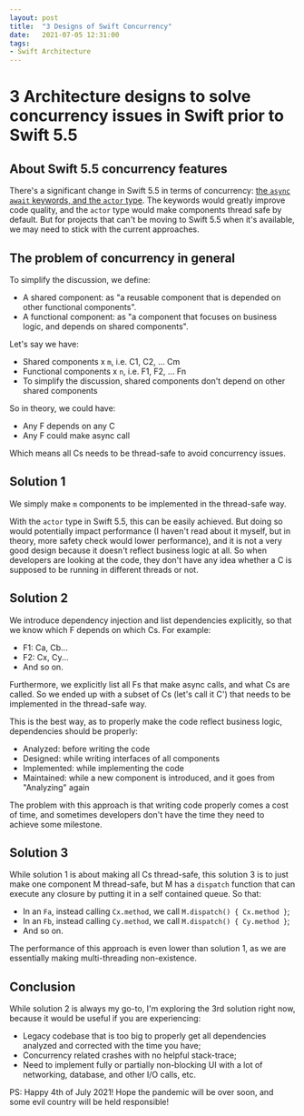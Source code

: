 ```yaml
---
layout: post
title:  "3 Designs of Swift Concurrency"
date:   2021-07-05 12:31:00
tags:
- Swift Architecture
---
```


# 3 Architecture designs to solve concurrency issues in Swift prior to Swift 5.5

## About Swift 5.5 concurrency features

There's a significant change in Swift 5.5 in terms of concurrency: [the `async` `await` keywords, and the `actor` type](https://docs.swift.org/swift-book/LanguageGuide/Concurrency.html). The keywords would  greatly improve code quality, and the `actor` type would make components thread safe by default. But for projects that can't be moving to Swift 5.5 when it's available, we may need to stick with the current approaches.

## The problem of concurrency in general

To simplify the discussion, we define:

- A shared component: as "a reusable component that is depended on other functional components".
- A functional component: as "a component that focuses on business logic, and depends on shared components".

Let's say we have:

- Shared components x `m`, i.e. C1, C2, ... Cm
- Functional components x `n`, i.e. F1, F2, ... Fn
- To simplify the discussion, shared components don't depend on other shared components

So in theory, we could have:

- Any F depends on any C
- Any F could make async call

Which means all Cs needs to be thread-safe to avoid concurrency issues.

## Solution 1

We simply make `m` components to be implemented in the thread-safe way.

With the `actor` type in Swift 5.5, this can be easily achieved. But doing so would potentially impact performance (I haven't read about it myself, but in theory, more safety check would lower performance), and it is not a very good design because it doesn't reflect business logic at all. So when developers are looking at the code, they don't have any idea whether a C is supposed to be running in different threads or not.

## Solution 2

We introduce dependency injection and list dependencies explicitly, so that we know which F depends on which Cs. For example:

- F1: Ca, Cb...
- F2: Cx, Cy...
- And so on.

Furthermore, we explicitly list all Fs that make async calls, and what Cs are called. So we ended up with a subset of Cs (let's call it C') that needs to be implemented in the thread-safe way.

This is the best way, as to properly make the code reflect business logic, dependencies should be properly:

- Analyzed: before writing the code
- Designed: while writing interfaces of all components
- Implemented: while implementing the code
- Maintained: while a new component is introduced, and it goes from "Analyzing" again

The problem with this approach is that writing code properly comes a cost of time, and sometimes developers don't have the time they need to achieve some milestone.

## Solution 3

While solution 1 is about making all Cs thread-safe, this solution 3 is to just make one component M thread-safe, but M has a `dispatch` function that can execute any closure by putting it in a self contained queue. So that:

- In an `Fa`, instead calling `Cx.method`, we call `M.dispatch() { Cx.method }`;
- In an `Fb`, instead calling `Cy.method`, we call `M.dispatch() { Cy.method }`;
- And so on.

The performance of this approach is even lower than solution 1, as we are essentially making multi-threading non-existence.

## Conclusion

While solution 2 is always my go-to, I'm exploring the 3rd solution right now, because it would be useful if you are experiencing:

- Legacy codebase that is too big to properly get all dependencies analyzed and corrected with the time you have;
- Concurrency related crashes with no helpful stack-trace;
- Need to implement fully or partially non-blocking UI with a lot of networking, database, and other I/O calls, etc.

PS: Happy 4th of July 2021! Hope the pandemic will be over soon, and some evil country will be held responsible!
